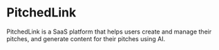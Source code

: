# PitchedLink

PitchedLink is a SaaS platform that helps users create and manage their pitches, and generate content for their pitches using AI.